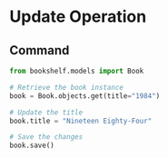 # Update Operation

## Command

```python
from bookshelf.models import Book

# Retrieve the book instance
book = Book.objects.get(title="1984")

# Update the title
book.title = "Nineteen Eighty-Four"

# Save the changes
book.save()